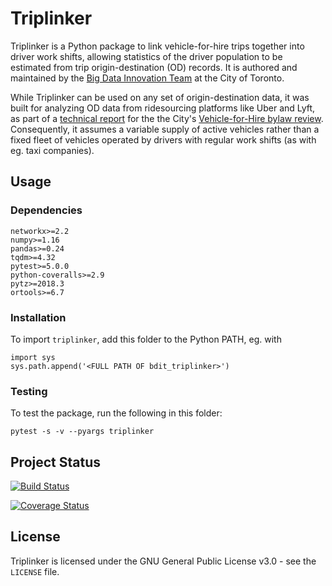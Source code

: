 # Triplinker

Triplinker is a Python package to link vehicle-for-hire trips together into
driver work shifts, allowing statistics of the driver population to be
estimated from trip origin-destination (OD) records. It is authored and
maintained by the [Big Data Innovation Team](https://www.toronto.ca/services-payments/streets-parking-transportation/road-safety/big-data-innovation-team/) at the
City of Toronto.

While Triplinker can be used on any set of origin-destination data, it was
built for analyzing OD data from ridesourcing platforms like Uber and Lyft, as
part of a [technical report](
https://www.toronto.ca/wp-content/uploads/2019/06/96c7-Report_v1.0_2019-06-21.pdf)
for the the City's [Vehicle-for-Hire bylaw review](
http://app.toronto.ca/tmmis/viewAgendaItemHistory.do?item=2019.GL6.31).
Consequently, it assumes a variable supply of active vehicles rather than a
fixed fleet of vehicles operated by drivers with regular work shifts (as with
eg. taxi companies).

## Usage

### Dependencies

```
networkx>=2.2
numpy>=1.16
pandas>=0.24
tqdm>=4.32
pytest>=5.0.0
python-coveralls>=2.9
pytz>=2018.3
ortools>=6.7
```

### Installation

To import `triplinker`, add this folder to the Python PATH, eg. with

```
import sys
sys.path.append('<FULL PATH OF bdit_triplinker>')
```

### Testing

To test the package, run the following in this folder:

```
pytest -s -v --pyargs triplinker
```

## Project Status

[![Build Status](https://travis-ci.org/CityofToronto/bdit_triplinker.svg?branch=master)](https://travis-ci.org/CityofToronto/bdit_triplinker)

[![Coverage Status](https://coveralls.io/repos/github/CityofToronto/bdit_triplinker/badge.svg?branch=master)](https://coveralls.io/github/CityofToronto/bdit_triplinker?branch=master)

## License

Triplinker is licensed under the GNU General Public License v3.0 - see the
`LICENSE` file.
